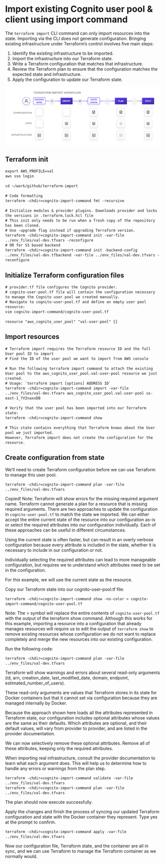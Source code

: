 # Import existing Cognito user pool & client using import command

The `terraform import` CLI command can only import resources into the state.
Importing via the CLI does not generate configuration.
Bringing existing infrastructure under Terraform’s control involves five main steps:

1. Identify the existing infrastructure to be imported.
2. Import the infrastructure into our Terraform state.
3. Write a Terraform configuration that matches that infrastructure.
4. Review the Terraform plan to ensure that the configuration matches the expected state and infrastructure.
5. Apply the configuration to update our Terraform state.

![TerraformImportWorkflow.png](TerraformImportWorkflow.png)

## Terraform init

```shell
export AWS_PROFILE=val
aws sso login

cd ~/work/github/terraform-import

# Code formatting
terraform -chdir=cognito-import-command fmt -recursive

# Initialize modules & provider plugins. Downloads provider and locks the versions in .terraform.lock.hcl file
# This init only needs to be run when a fresh copy of the repository has been cloned.
# Use -upgrade flag instead if upgrading Terraform version.
terraform -chdir=cognito-import-command init -var-file ../env_files/val-dev.tfvars -reconfigure
# OR for S3 based backend
terraform -chdir=cognito-import-command init -backend-config ../env_files/val-dev.tfbackend -var-file ../env_files/val-dev.tfvars -reconfigure
```

## Initialize Terraform configuration files

```shell
# provider.tf file configures the Cognito provider.
# cognito-user-pool.tf file will contain the configuration necessary to manage the Cognito user pool we created manually.
# Navigate to cognito-user-pool.tf and define an empty user pool resource:
vim cognito-import-command/cognito-user-pool.tf

resource "aws_cognito_user_pool" "val-user-pool" {}
```

## Import resources

```shell
# Terraform import requires the Terraform resource ID and the full User pool ID to import
# Find the ID of the user pool we want to import from AWS console

# Run the following terraform import command to attach the existing User pool to the aws_cognito_user_pool.val-user-pool resource we just created.
# Usage: `terraform import [options] ADDRESS ID`
terraform -chdir=cognito-import-command import -var-file ../env_files/val-dev.tfvars aws_cognito_user_pool.val-user-pool us-east-1_7VInaxxDB

# Verify that the user pool has been imported into our Terraform state:
terraform -chdir=cognito-import-command show

# This state contains everything that Terraform knows about the User pool we just imported.
However, Terraform import does not create the configuration for the resource.
```

## Create configuration from state

We’ll need to create Terraform configuration before we can use Terraform to manage this user pool.

```shell
terraform -chdir=cognito-import-command plan -var-file ../env_files/val-dev.tfvars
```

Copied!
Note: Terraform will show errors for the missing required argument name.
Terraform cannot generate a plan for a resource that is missing required arguments.
There are two approaches to update the configuration in `cognito-user-pool.tf` to match the state we imported.
We can either accept the entire current state of the resource into our configuration as-is or select the required 
attributes into our configuration individually.
Each of these approaches can be useful in different circumstances.

Using the current state is often faster, but can result in an overly verbose configuration because every attribute is 
included in the state, whether it is necessary to include in our configuration or not.

Individually selecting the required attributes can lead to more manageable configuration, but requires we to understand 
which attributes need to be set in the configuration.

For this example, we will use the current state as the resource.

Copy our Terraform state into our cognito-user-pool.tf file:

```shell
terraform -chdir=cognito-import-command show -no-color > cognito-import-command/cognito-user-pool.tf
```

Note: The > symbol will replace the entire contents of `cognito-user-pool.tf` with the output of the terraform show command.
Although this works for this example, importing a resource into a configuration that already manages resources will 
require us to edit the output of `terraform show` to remove existing resources whose configuration we do not want to 
replace completely and merge the new resources into our existing configuration.

Run the following code:

```shell
terraform -chdir=cognito-import-command plan -var-file ../env_files/val-dev.tfvars
```

Terraform will show warnings and errors about several read-only arguments (id, arn, creation_date, last_modified_date, 
domain, endpoint, estimated_number_of_users).

These read-only arguments are values that Terraform stores in its state for Docker containers but that it cannot set via 
configuration because they are managed internally by Docker.

Because the approach shown here loads all the attributes represented in Terraform state, our configuration includes 
optional attributes whose values are the same as their defaults.
Which attributes are optional, and their default values, will vary from provider to provider, and are listed in the 
provider documentation.

We can now selectively remove these optional attributes.
Remove all of these attributes, keeping only the required attributes.

When importing real infrastructure, consult the provider documentation to learn what each argument does.
This will help us to determine how to handle any errors or warnings from the plan step.

```shell
terraform -chdir=cognito-import-command validate -var-file ../env_files/val-dev.tfvars
terraform -chdir=cognito-import-command plan -var-file ../env_files/val-dev.tfvars
```

The plan should now execute successfully.

Apply the changes and finish the process of syncing our updated Terraform configuration and state with the Docker 
container they represent. Type yes at the prompt to confirm.

```shell
terraform -chdir=cognito-import-command apply -var-file ../env_files/val-dev.tfvars
```

Now our configuration file, Terraform state, and the container are all in sync, and we can use Terraform to manage the 
Terraform container as we normally would.
